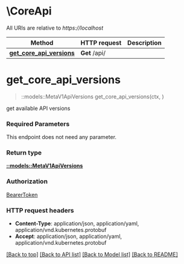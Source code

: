 # \CoreApi

All URIs are relative to *https://localhost*

Method | HTTP request | Description
------------- | ------------- | -------------
[**get_core_api_versions**](CoreApi.md#get_core_api_versions) | **Get** /api/ | 


# **get_core_api_versions**
> ::models::MetaV1ApiVersions get_core_api_versions(ctx, )


get available API versions

### Required Parameters
This endpoint does not need any parameter.

### Return type

[**::models::MetaV1ApiVersions**](io.k8s.apimachinery.pkg.apis.meta.v1.APIVersions.md)

### Authorization

[BearerToken](../README.md#BearerToken)

### HTTP request headers

 - **Content-Type**: application/json, application/yaml, application/vnd.kubernetes.protobuf
 - **Accept**: application/json, application/yaml, application/vnd.kubernetes.protobuf

[[Back to top]](#) [[Back to API list]](../README.md#documentation-for-api-endpoints) [[Back to Model list]](../README.md#documentation-for-models) [[Back to README]](../README.md)

